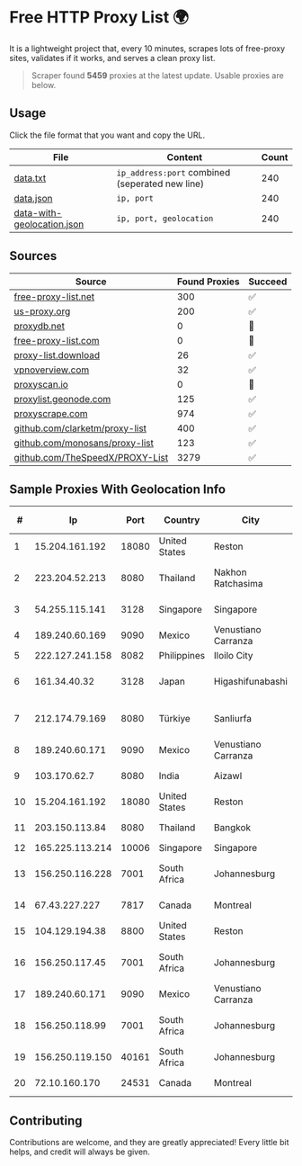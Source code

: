 
# Free HTTP Proxy List 🌍

It is a lightweight project that, every 10 minutes, scrapes lots of free-proxy sites, validates if it works, and serves a clean proxy list.


> Scraper found **5459** proxies at the latest update. Usable proxies are below.

## Usage

Click the file format that you want and copy the URL.


|File|Content|Count|
|----|-------|-----|
|[data.txt](https://raw.githubusercontent.com/themiralay/Proxy-List-World/master/data.txt)|`ip_address:port` combined (seperated new line)|240|
|[data.json](https://raw.githubusercontent.com/themiralay/Proxy-List-World/master/data.json)|`ip, port`|240|
|[data-with-geolocation.json](https://raw.githubusercontent.com/themiralay/Proxy-List-World/master/data-with-geolocation.json)|`ip, port, geolocation`|240|

## Sources

|Source|Found Proxies|Succeed|
|------|-------------|-------|
|[free-proxy-list.net](https://free-proxy-list.net)|300|✅|
|[us-proxy.org](https://www.us-proxy.org)|200|✅|
|[proxydb.net](http://proxydb.net)|0|🚫|
|[free-proxy-list.com](https://free-proxy-list.com/?page=&port=&type%5B%5D=http&type%5B%5D=https&up_time=0&search=Search)|0|🚫|
|[proxy-list.download](https://www.proxy-list.download/HTTP)|26|✅|
|[vpnoverview.com](https://vpnoverview.com/privacy/anonymous-browsing/free-proxy-servers)|32|✅|
|[proxyscan.io](https://www.proxyscan.io)|0|🚫|
|[proxylist.geonode.com](https://proxylist.geonode.com/api/proxy-list?limit=300&page=1&sort_by=lastChecked&sort_type=desc&protocols=http,https)|125|✅|
|[proxyscrape.com](https://api.proxyscrape.com/v2/?request=displayproxies&protocol=http&timeout=10000&country=all&ssl=all&anonymity=all)|974|✅|
|[github.com/clarketm/proxy-list](https://raw.githubusercontent.com/clarketm/proxy-list/master/proxy-list-raw.txt)|400|✅|
|[github.com/monosans/proxy-list](https://raw.githubusercontent.com/monosans/proxy-list/main/proxies/http.txt)|123|✅|
|[github.com/TheSpeedX/PROXY-List](https://raw.githubusercontent.com/TheSpeedX/PROXY-List/master/http.txt)|3279|✅|


## Sample Proxies With Geolocation Info

|#|Ip|Port|Country|City|Internet Service Provider|
|-|--|----|-------|----|-------------------------|
|1|15.204.161.192|18080|United States|Reston|OVH SAS|
|2|223.204.52.213|8080|Thailand|Nakhon Ratchasima|Triple T Broadband Public Company Limited|
|3|54.255.115.141|3128|Singapore|Singapore|Amazon Technologies Inc.|
|4|189.240.60.169|9090|Mexico|Venustiano Carranza|Uninet S.A. de C.V.|
|5|222.127.241.158|8082|Philippines|Iloilo City|GLBB|
|6|161.34.40.32|3128|Japan|Higashifunabashi|NTT PC Communications, Inc.|
|7|212.174.79.169|8080|Türkiye|Sanliurfa|Turk Telekomunikasyon Anonim Sirketi|
|8|189.240.60.171|9090|Mexico|Venustiano Carranza|Uninet S.A. de C.V.|
|9|103.170.62.7|8080|India|Aizawl|Hyosec Solutions Private Limited|
|10|15.204.161.192|18080|United States|Reston|OVH SAS|
|11|203.150.113.84|8080|Thailand|Bangkok|Internet Thailand Company Ltd.|
|12|165.225.113.214|10006|Singapore|Singapore|ZSCALER, INC.|
|13|156.250.116.228|7001|South Africa|Johannesburg|Shenzhen Jizhan Technology Co Ltd|
|14|67.43.227.227|7817|Canada|Montreal|GloboTech Communications|
|15|104.129.194.38|8800|United States|Reston|ZSCALER, INC.|
|16|156.250.117.45|7001|South Africa|Johannesburg|Shenzhen Jizhan Technology Co Ltd|
|17|189.240.60.171|9090|Mexico|Venustiano Carranza|Uninet S.A. de C.V.|
|18|156.250.118.99|7001|South Africa|Johannesburg|Shenzhen Jizhan Technology Co Ltd|
|19|156.250.119.150|40161|South Africa|Johannesburg|Shenzhen Jizhan Technology Co|
|20|72.10.160.170|24531|Canada|Montreal|GloboTech Communications|



## Contributing

Contributions are welcome, and they are greatly appreciated! Every
little bit helps, and credit will always be given.

